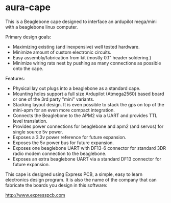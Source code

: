 # aura-cape

This is a Beaglebone cape designed to interface an ardupilot mega/mini
with a beaglebone linux computer.

Primary design goals:

- Maximizing existing (and inexpensive) well tested hardware.
- Minimize amount of custom electronic circuits.
- Easy assembly/fabrication from kit (mostly 0.1" header soldering.)
- Minimize wiring rats nest by pushing as many connections as possible onto
  the cape.

Features:

- Physical lay out plugs into a beaglebone as a standard cape.
- Mounting holes support a full size Ardupilot (Atmega2560) based
  board or one of the 3rd party "mini" variants.
- Stacking layout design.  It is even possible to stack the gps on top
  of the mini-apm for an even more compact integration.
- Connects the Beaglebone to the APM2 via a UART and provides TTL
  level translation.
- Provides power connections for beaglebone and apm2 (and servos) for
  single source 5v power.
- Exposes a 3.3v power reference for future expansion.
- Exposes the 5v power bus for future expansion.
- Exposes one beaglebone UART with DF13-6 connector for standard 3DR
  radio modem connection to the beaglebone.
- Exposes an extra beaglebone UART via a standard DF13 connector for
  future expansion.

This cape is designed using Express PCB, a simple, easy to learn
electronics design program.  It is also the name of the company that
can fabricate the boards you design in this software:

http://www.expresspcb.com
